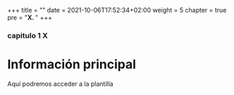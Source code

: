 +++
title = ""
date = 2021-10-06T17:52:34+02:00
weight = 5
chapter = true
pre = "<b>X. </b>"
+++

### capitulo 1 X

# Información principal

Aquí podremos acceder a la plantilla